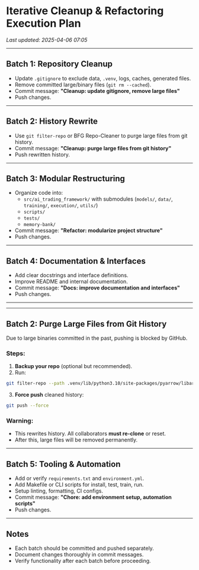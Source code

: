 # Iterative Cleanup & Refactoring Execution Plan

_Last updated: 2025-04-06 07:05_

---

## Batch 1: Repository Cleanup
- Update `.gitignore` to exclude data, `.venv`, logs, caches, generated files.
- Remove committed large/binary files (`git rm --cached`).
- Commit message: **"Cleanup: update gitignore, remove large files"**
- Push changes.

---

## Batch 2: History Rewrite
- Use `git filter-repo` or BFG Repo-Cleaner to purge large files from git history.
- Commit message: **"Cleanup: purge large files from git history"**
- Push rewritten history.

---

## Batch 3: Modular Restructuring
- Organize code into:
  - `src/ai_trading_framework/` with submodules (`models/`, `data/`, `training/`, `execution/`, `utils/`)
  - `scripts/`
  - `tests/`
  - `memory-bank/`
- Commit message: **"Refactor: modularize project structure"**
- Push changes.

---

## Batch 4: Documentation & Interfaces
- Add clear docstrings and interface definitions.
- Improve README and internal documentation.
- Commit message: **"Docs: improve documentation and interfaces"**
- Push changes.

---


---

## Batch 2: Purge Large Files from Git History

Due to large binaries committed in the past, pushing is blocked by GitHub.

### Steps:
1. **Backup your repo** (optional but recommended).
2. Run:

```bash
git filter-repo --path .venv/lib/python3.10/site-packages/pyarrow/libarrow.1900.dylib --path .venv/lib/python3.10/site-packages/torch/lib/libtorch_cpu.dylib --invert-paths
```

3. **Force push** cleaned history:

```bash
git push --force
```

### Warning:
- This rewrites history. All collaborators **must re-clone** or reset.
- After this, large files will be removed permanently.

---

## Batch 5: Tooling & Automation
- Add or verify `requirements.txt` and `environment.yml`.
- Add Makefile or CLI scripts for install, test, train, run.
- Setup linting, formatting, CI configs.
- Commit message: **"Chore: add environment setup, automation scripts"**
- Push changes.

---

## Notes
- Each batch should be committed and pushed separately.
- Document changes thoroughly in commit messages.
- Verify functionality after each batch before proceeding.